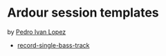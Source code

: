 # Ardour session templates

by [Pedro Ivan Lopez](http://pedroivanlopez.com)

- [record-single-bass-track](./4/record-single-bass-track)
